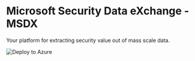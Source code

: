 # Microsoft Security Data eXchange - MSDX
Your platform for extracting security value out of mass scale data.

![Deploy to Azure](https://aka.ms/deploytoazurebutton)
